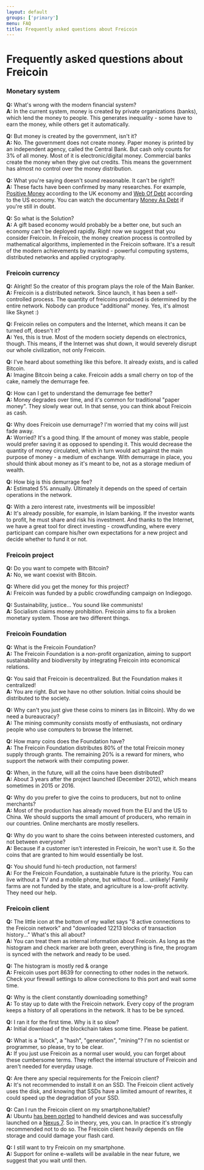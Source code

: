 ```yaml
---
layout: default
groups: ['primary']
menu: FAQ
title: Frequently asked questions about Freicoin
---
```


<h1>Frequently asked questions about Freicoin</h1>

<h3>Monetary system</h3>

<p><strong>Q:</strong> What's wrong with the modern financial system?<br/>
<strong>A:</strong> In the current system, money is created by private organizations (banks), which lend the money to people. This generates inequality - some have to earn the money, while others get it automatically.</p>

<p><strong>Q:</strong> But money is created by the government, isn't it?<br/>
<strong>A:</strong> No. The government does not create money. Paper money is printed by an independent agency, called the Central Bank. But cash only counts for 3% of all money. Most of it is electronic/digital money. Commercial banks create the money when they give out credits. This means the government has almost no control over the money distribution.</p>

<p><strong>Q:</strong> What you're saying doesn't sound reasonable. It can't be right?!<br/>
<strong>A:</strong> These facts have been confirmed by many researches. For example, <a href="http://www.positivemoney.org/">Positive Money</a> according to the UK economy and <a href="http://www.webofdebt.com/">Web Of Debt</a> according to the US economy. You can watch the documentary <a href="http://youtu.be/jqvKjsIxT_8">Money As Debt</a> if you're still in doubt.</p>

<p><strong>Q:</strong> So what is the Solution?<br/>
<strong>A:</strong> A gift based economy would probably be a better one, but such an economy can't be deployed rapidly. Right now we suggest that you consider Freicoin. In Freicoin, the money creation process is controlled by mathematical algorithms, implemented in the Freicoin software. It's a result of the modern achievements by mankind - powerful computing systems, distributed networks and applied cryptography.</p>

<h3>Freicoin currency</h3>

<p><strong>Q:</strong> Alright! So the creator of this program plays the role of the Main Banker.<br/>
<strong>A:</strong> Freicoin is a distributed network. Since launch, it has been a self-controlled process. The quantity of freicoins produced is determined by the entire network. Nobody can produce "additional" money. Yes, it's almost like Skynet :)</p>

<p><strong>Q:</strong> Freicoin relies on computers and the Internet, which means it can be turned off, doesn't it?<br/>
<strong>A:</strong> Yes, this is true. Most of the modern society depends on electronics, though. This means, if the Internet was shut down, it would severely disrupt our whole civilization, not only Freicoin.</p>

<p><strong>Q:</strong> I've heard about something like this before. It already exists, and is called Bitcoin.<br/>
<strong>A:</strong> Imagine Bitcoin being a cake. Freicoin adds a small cherry on top of the cake, namely the demurrage fee.</p>

<p><strong>Q:</strong> How can I get to understand the demurrage fee better?<br/>
<strong>A:</strong> Money degrades over time, and it's common for traditional "paper money". They slowly wear out. In that sense, you can think about Freicoin as cash.</p>

<p><strong>Q:</strong> Why does Freicoin use demurrage? I'm worried that my coins will just fade away.<br/>
<strong>A:</strong> Worried? It's a good thing. If the amount of money was stable, people would prefer saving it as opposed to spending it. This would decrease the quantity of money circulated, which in turn would act against the main purpose of money - a medium of exchange. With demurrage in place, you should think about money as it's meant to be, not as a storage medium of wealth.</p>

<p><strong>Q:</strong> How big is this demurrage fee?<br/>
<strong>A:</strong> Estimated 5% annually. Ultimately it depends on the speed of certain operations in the network.</p>

<p><strong>Q:</strong> With a zero interest rate, investments will be impossible!<br/>
<strong>A:</strong> It's already possible, for example, in Islam banking. If the investor wants to profit, he must share and risk his investment. And thanks to the Internet, we have a great tool for direct investing - crowdfunding, where every participant can compare his/her own expectations for a new project and decide whether to fund it or not.</p>

<h3>Freicoin project</h3>

<p><strong>Q:</strong> Do you want to compete with Bitcoin?<br/>
<strong>A:</strong> No, we want coexist with Bitcoin.</p>

<p><strong>Q:</strong> Where did you get the money for this project?<br/>
<strong>A:</strong> Freicoin was funded by a public crowdfunding campaign on Indiegogo.</p>

<p><strong>Q:</strong> Sustainability, justice... You sound like communists!<br/>
<strong>A:</strong> Socialism claims money prohibition. Freicoin aims to fix a broken monetary system. Those are two different things.</p>

<h3>Freicoin Foundation</h3>

<p><strong>Q:</strong> What is the Freicoin Foundation?<br/>
<strong>A:</strong> The Freicoin Foundation is a non-profit organization, aiming to support sustainability and biodiversity by integrating Freicoin into economical relations.</p>

<p><strong>Q:</strong> You said that Freicoin is decentralized. But the Foundation makes it centralized!<br/>
<strong>A:</strong> You are right. But we have no other solution. Initial coins should be distributed to the society.</p>

<p><strong>Q:</strong> Why can't you just give these coins to miners (as in Bitcoin). Why do we need a bureaucracy?<br/>
<strong>A:</strong> The mining community consists mostly of enthusiasts, not ordinary people who use computers to browse the Internet.</p>

<p><strong>Q:</strong> How many coins does the Foundation have?<br/>
<strong>A:</strong> The Freicoin Foundation distributes 80% of the total Freicoin money supply through grants. The remaining 20% is a reward for miners, who support the network with their computing power.</p>

<p><strong>Q:</strong> When, in the future, will all the coins have been distributed?<br/>
<strong>A:</strong> About 3 years after the project launched (December 2012), which means sometimes in 2015 or 2016.</p>

<p><strong>Q:</strong> Why do you prefer to give the coins to producers, but not to online merchants?<br/>
<strong>A:</strong> Most of the production has already moved from the EU and the US to China. We should supports the small amount of producers, who remain in our countries. Online merchants are mostly resellers.</p>

<p><strong>Q:</strong> Why do you want to share the coins between interested customers, and not between everyone?<br/>
<strong>A:</strong> Because if a customer isn't interested in Freicoin, he won't use it. So the coins that are granted to him would essentially be lost.</p>

<p><strong>Q:</strong> You should fund hi-tech production, not farmers!<br/>
<strong>A:</strong> For the Freicoin Foundation, a sustainable future is the priority. You can live without a TV and a mobile phone, but without food... unlikely! Family farms are not funded by the state, and agriculture is a low-profit activity. They need our help.</p>

<h3>Freicoin client</h3>

<p><strong>Q:</strong> The little icon at the bottom of my wallet says "8 active connections to the Freicoin network" and "downloaded 12213 blocks of transaction history..." What's this all about?<br/>
<strong>A:</strong> You can treat them as internal information about Freicoin. As long as the histogram and check marker are both green, everything is fine, the program is synced with the network and ready to be used.</p>

<p><strong>Q:</strong> The histogram is mostly red &amp; orange<br/>
<strong>A:</strong> Freicoin uses port 8639 for connecting to other nodes in the network. Check your firewall settings to allow connections to this port and wait some time.</p>

<p><strong>Q:</strong> Why is the client constantly downloading something?<br/>
<strong>A:</strong> To stay up to date with the Freicoin network. Every copy of the program keeps a history of all operations in the network. It has to be be synced.</p>

<p><strong>Q:</strong> I ran it for the first time. Why is it so slow?<br/>
<strong>A:</strong> Initial download of the blockchain takes some time. Please be patient.</p>

<p><strong>Q:</strong> What is a "block", a "hash", "generation", "mining"? I'm no scientist or programmer, so please, try to be clear.<br/>
<strong>A:</strong> If you just use Freicoin as a normal user would, you can forget about these cumbersome terms. They reflect the internal structure of Freicoin and aren't needed for everyday usage.</p>

<p><strong>Q:</strong> Are there any special requirements for the Freicoin client?<br/>
<strong>A:</strong> It's not recommended to install it on an SSD. The Freicoin client actively uses the disk, and knowing that SSDs have a limited amount of rewrites, it could speed up the degradation of your SSD.</p>

<p><strong>Q:</strong> Can I run the Freicoin client on my smartphone/tablet?<br/>
<strong>A:</strong> Ubuntu <a href="http://www.ubuntu.com/devices/phone">has been ported</a> to handheld devices and was successfully launched on a <a href="http://wiki.ubuntu.com/Nexus7">Nexus 7</a>. So in theory, yes, you can. In practice it's strongly recommended not to do so. The Freicoin client heavily depends on file storage and could damage your flash card.</p>

<p><strong>Q:</strong> I still want to try Freicoin on my smartphone.<br/>
<strong>A:</strong> Support for online e-wallets will be available in the near future, we suggest that you wait until then.</p>
